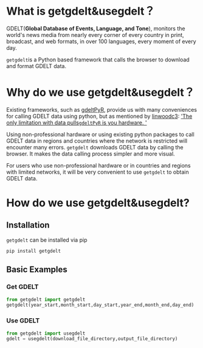 # What is getgdelt&usegdelt？

GDELT(**Global Database of Events, Language, and Tone**), monitors the world's news media from nearly every corner of every country in print, broadcast, and web formats, in over 100 languages, every moment of every day.

``getgdelt``is a Python based framework that calls the browser to download and format GDELT data.

# Why do we use getgdelt&usegdelt？

Existing frameworks, such as [gdeltPyR](https://github.com/linwoodc3/gdeltPyR), provide us with many conveniences for calling GDELT data using python, but as mentioned by [linwoodc3](https://github.com/linwoodc3): ['The only limitation with data pulls``gdeltPyR`` is you hardware. '](https://pypi.org/project/gdelt/) 

Using non-professional hardware or using existing python packages to call GDELT data in regions and countries where the network is restricted will encounter many errors. ``getgdelt``  downloads GDELT data by calling the browser. It makes the data calling process simpler and more visual. 

For users who use non-professional hardware or in countries and regions with limited networks, it will be very convenient to use ``getgdelt`` to obtain GDELT data.

# How do we use getgdelt&usegdelt?

## Installation

`getgdelt` can be installed via pip

```
pip install getgdelt
```

## Basic Examples

### Get GDELT

```python
from getgdelt import getgdelt
getgdelt(year_start,month_start,day_start,year_end,month_end,day_end)
```

### Use GDELT

```python
from getgdelt import usegdelt
gdelt = usegdelt(download_file_directory,output_file_directory)
```

